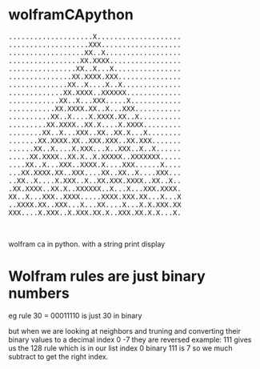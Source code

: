 # wolframCApython
<pre>
....................X....................
...................XXX...................
..................XX..X..................
.................XX.XXXX.................
................XX..X...X................
...............XX.XXXX.XXX...............
..............XX..X....X..X..............
.............XX.XXXX..XXXXXX.............
............XX..X...XXX.....X............
...........XX.XXXX.XX..X...XXX...........
..........XX..X....X.XXXX.XX..X..........
.........XX.XXXX..XX.X....X.XXXX.........
........XX..X...XXX..XX..XX.X...X........
.......XX.XXXX.XX..XXX.XXX..XX.XXX.......
......XX..X....X.XXX...X..XXX..X..X......
.....XX.XXXX..XX.X..X.XXXXX..XXXXXXX.....
....XX..X...XXX..XXXX.X....XXX......X....
...XX.XXXX.XX..XXX....XX..XX..X....XXX...
..XX..X....X.XXX..X..XX.XXX.XXXX..XX..X..
.XX.XXXX..XX.X..XXXXXX..X...X...XXX.XXXX.
XX..X...XXX..XXXX.....XXXX.XXX.XX...X...X
..XXXX.XX..XXX...X...XX....X...X.X.XXX.XX
XXX....X.XXX..X.XXX.XX.X..XXX.XX.X.X...X.


</pre>
wolfram ca in python. with a string print display 
# Wolfram rules are just binary numbers
 eg rule 30 = 00011110  is just 30 in binary
   
  but when we are looking at neighbors and truning and converting their binary
  values to a decimal index 0 -7  they are reversed 
  example: 111 gives us the 128 rule which is in our list index 0 
   binary 111 is 7 so we much subtract to get the right index. 
